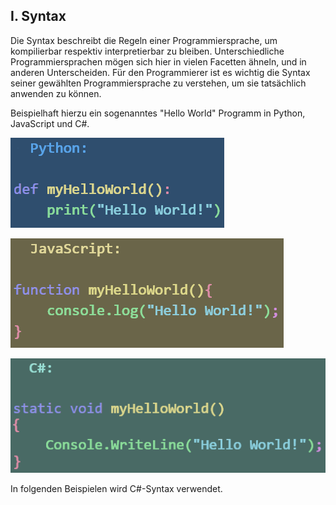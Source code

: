 ## I. Syntax

Die Syntax beschreibt die Regeln einer Programmiersprache, um kompilierbar respektiv interpretierbar zu bleiben. Unterschiedliche Programmiersprachen mögen sich hier in vielen Facetten ähneln, und in anderen Unterscheiden. Für den Programmierer ist es wichtig die Syntax seiner gewählten Programmiersprache zu verstehen, um sie tatsächlich anwenden zu können.  

Beispielhaft hierzu ein sogenanntes "Hello World" Programm in Python, JavaScript und C#.
 
![Py#](../bilder/syn_python.png)
 
![JS#](../bilder/syn_javascript.png)

![C#](../bilder/syn_csharp.png)

In folgenden Beispielen wird C#-Syntax verwendet.